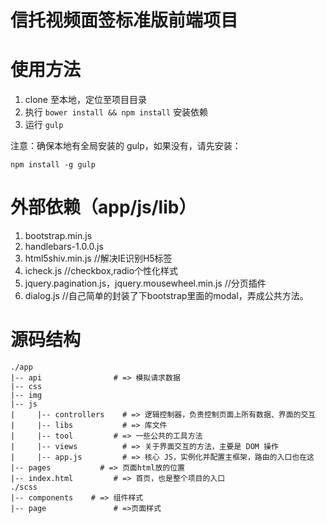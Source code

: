 信托视频面签标准版前端项目
===

使用方法
===
1. clone 至本地，定位至项目目录
1. 执行 `bower install && npm install` 安装依赖
1. 运行 `gulp`

注意：确保本地有全局安装的 gulp，如果没有，请先安装：
```
npm install -g gulp
```

外部依赖（app/js/lib）
===
1.  bootstrap.min.js       
2.  handlebars-1.0.0.js
3.  html5shiv.min.js   //解决IE识别H5标签
4.  icheck.js    //checkbox,radio个性化样式
5.   jquery.pagination.js，jquery.mousewheel.min.js //分页插件
6.  dialog.js    //自己简单的封装了下bootstrap里面的modal，弄成公共方法。


源码结构
===
```
./app
|-- api                # => 模拟请求数据
|-- css
|-- img
|-- js
| 	  |-- controllers    # => 逻辑控制器，负责控制页面上所有数据、界面的交互
| 	  |-- libs           # => 库文件
| 	  |-- tool         # => 一些公共的工具方法
| 	  |-- views          # => 关于界面交互的方法，主要是 DOM 操作
|	  |-- app.js         # => 核心 JS，实例化并配置主框架，路由的入口也在这
|-- pages           # => 页面html放的位置
|-- index.html         # => 首页，也是整个项目的入口
./scss
|-- components    # => 组件样式
|-- page               # =>页面样式
```